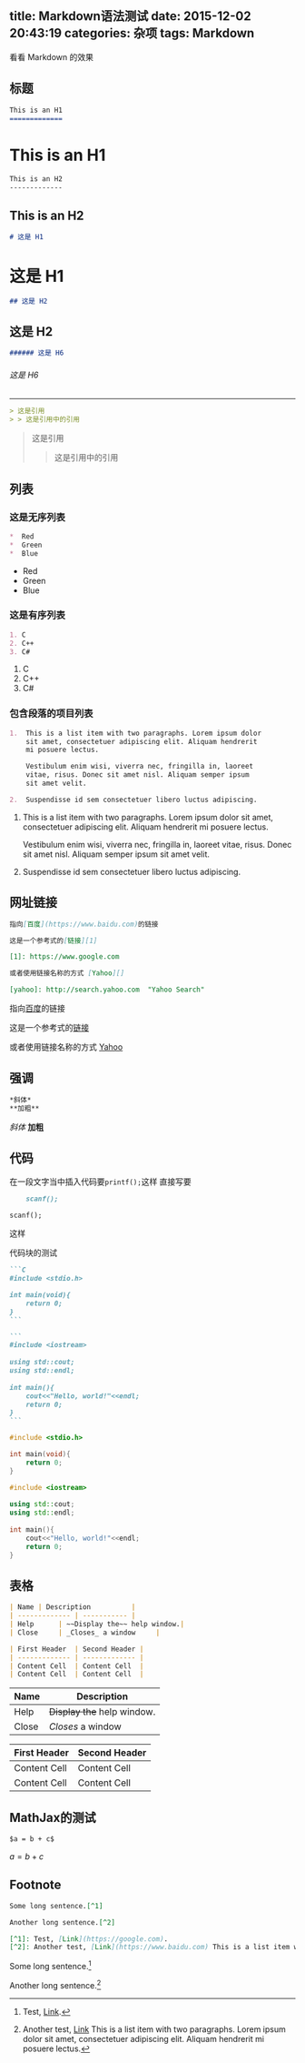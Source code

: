 title: Markdown语法测试
date: 2015-12-02 20:43:19
categories: 杂项
tags: Markdown
---
看看 Markdown 的效果
<!-- more -->
## 标题

```markdown
This is an H1
=============
```
This is an H1
=============
```markdown
This is an H2
-------------
```
This is an H2
-------------
```markdown
# 这是 H1
```
# 这是 H1
```markdown
## 这是 H2
```
## 这是 H2
```markdown
###### 这是 H6
```
###### 这是 H6
******
```markdown
> 这是引用
> > 这是引用中的引用
```
> 这是引用
> > 这是引用中的引用

## 列表

### 这是无序列表
```markdown
*  Red
*  Green
*  Blue
```
*  Red
*  Green
*  Blue

### 这是有序列表
```markdown
1. C
2. C++
3. C#
```

1. C
2. C++
3. C#

### 包含段落的项目列表
```markdown
1.  This is a list item with two paragraphs. Lorem ipsum dolor
    sit amet, consectetuer adipiscing elit. Aliquam hendrerit
    mi posuere lectus.

    Vestibulum enim wisi, viverra nec, fringilla in, laoreet
    vitae, risus. Donec sit amet nisl. Aliquam semper ipsum
    sit amet velit.

2.  Suspendisse id sem consectetuer libero luctus adipiscing.
```

1.  This is a list item with two paragraphs. Lorem ipsum dolor
    sit amet, consectetuer adipiscing elit. Aliquam hendrerit
    mi posuere lectus.

    Vestibulum enim wisi, viverra nec, fringilla in, laoreet
    vitae, risus. Donec sit amet nisl. Aliquam semper ipsum
    sit amet velit.

2.  Suspendisse id sem consectetuer libero luctus adipiscing.

## 网址链接
```markdown
指向[百度](https://www.baidu.com)的链接

这是一个参考式的[链接][1]

[1]: https://www.google.com

或者使用链接名称的方式 [Yahoo][]

[yahoo]: http://search.yahoo.com  "Yahoo Search"
```
指向[百度](https://www.baidu.com)的链接

这是一个参考式的[链接][1]

[1]: https://www.google.com

或者使用链接名称的方式 [Yahoo][]

[yahoo]: http://search.yahoo.com  "Yahoo Search"

## 强调
```markdown
*斜体*
**加粗**
```
*斜体*
**加粗**
## 代码

在一段文字当中插入代码要`printf();`这样
直接写要
```markdown
    scanf();
```
    scanf();
这样

代码块的测试
````markdown
```C
#include <stdio.h>

int main(void){
    return 0;
}
```

```
#include <iostream>
    
using std::cout;
using std::endl;
    
int main(){
    cout<<"Hello, world!"<<endl;
    return 0;
}
```
````

```C
#include <stdio.h>

int main(void){
    return 0;
}
```

```cpp
#include <iostream>
    
using std::cout;
using std::endl;
    
int main(){
    cout<<"Hello, world!"<<endl;
    return 0;
}
```

## 表格
```markdown
| Name | Description          |
| ------------- | ----------- |
| Help      | ~~Display the~~ help window.|
| Close     | _Closes_ a window     |

| First Header  | Second Header |
| ------------- | ------------- |
| Content Cell  | Content Cell  |
| Content Cell  | Content Cell  |
```

| Name | Description          |
| ------------- | ----------- |
| Help      | ~~Display the~~ help window.|
| Close     | _Closes_ a window     |

| First Header  | Second Header |
| ------------- | ------------- |
| Content Cell  | Content Cell  |
| Content Cell  | Content Cell  |

## MathJax的测试
```markdown
$a = b + c$
```
$a = b + c$

## Footnote


```markdown
Some long sentence.[^1]

Another long sentence.[^2]

[^1]: Test, [Link](https://google.com).
[^2]: Another test, [Link](https://www.baidu.com) This is a list item with two paragraphs. Lorem ipsum dolor sit amet, consectetuer adipiscing elit. Aliquam hendrerit mi posuere lectus.
```
Some long sentence.[^1]

Another long sentence.[^2]

[^1]: Test, [Link](https://google.com).
[^2]: Another test, [Link](https://www.baidu.com) This is a list item with two paragraphs. Lorem ipsum dolor sit amet, consectetuer adipiscing elit. Aliquam hendrerit mi posuere lectus.
